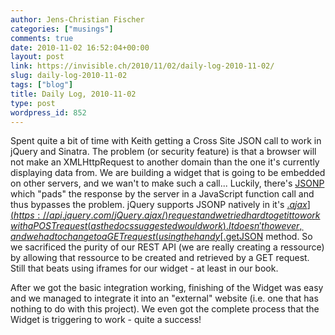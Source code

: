 ```yaml
---
author: Jens-Christian Fischer
categories: ["musings"]
comments: true
date: 2010-11-02 16:52:04+00:00
layout: post
link: https://invisible.ch/2010/11/02/daily-log-2010-11-02/
slug: daily-log-2010-11-02
tags: ["blog"]
title: Daily Log, 2010-11-02
type: post
wordpress_id: 852
---
```


Spent quite a bit of time with Keith getting a Cross Site JSON call to work in jQuery and Sinatra. The problem (or security feature) is that a browser will not make an XMLHttpRequest to another domain than the one it's currently displaying data from. We are building a widget that is going to be embedded on other servers, and we wan't to make such a call... Luckily, there's [JSONP](https://bob.pythonmac.org/archives/2005/12/05/remote-json-jsonp/) which "pads" the response by the server in a JavaScript function call and thus bypasses the problem. jQuery supports JSONP natively in it's [$.ajax](https://api.jquery.com/jQuery.ajax/) request and we tried hard to get it to work with a POST request (as the docs suggested would work). It doesn't however, and we had to change to a GET request (using the handy [$.getJSON](https://api.jquery.com/jQuery.getJSON/) method. So we sacrificed the purity of our REST API (we are really creating a ressource) by allowing that ressource to be created and retrieved by a GET request. Still that beats using iframes for our widget - at least in our book.

After we got the basic integration working, finishing of the Widget was easy and we managed to integrate it into an "external" website (i.e. one that has nothing to do with this project). We even got the complete process that the Widget is triggering to work - quite a success!

